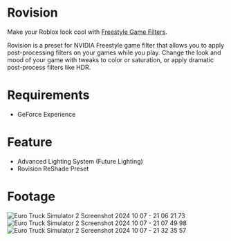 # Rovision
Make your Roblox look cool with [Freestyle Game Filters](https://www.nvidia.com/en-us/geforce/geforce-experience/#Freestyle).

Rovision is a preset for NVIDIA Freestyle game filter that allows you to apply post-processing filters on your games while you play. Change the look and mood of your game with tweaks to color or saturation, or apply dramatic post-process filters like HDR.

# Requirements
- GeForce Experience

# Feature
- Advanced Lighting System (Future Lighting)
- Rovision ReShade Preset

# Footage
![Euro Truck Simulator 2 Screenshot 2024 10 07 - 21 06 21 73](https://github.com/user-attachments/assets/fa77fdd0-6ac8-483c-a0f4-c8f11913c4cc)
![Euro Truck Simulator 2 Screenshot 2024 10 07 - 21 07 49 98](https://github.com/user-attachments/assets/9584c837-d4fd-4392-bc71-90e9b7f1febe)
![Euro Truck Simulator 2 Screenshot 2024 10 07 - 21 32 35 57](https://github.com/user-attachments/assets/99bdbcd5-185f-4978-b730-f26759f86ede)
